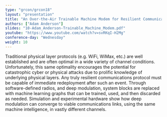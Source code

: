 ```yaml
---
type: "grcon/grcon18"
layout: "presentation"
title: "An Over-the-Air Trainable Machine Modem for Resilient Communications"
authors: ["Adam Anderson"]
slides: "10-Adam_Anderson-Trainable_Machine_Modem.pdf"
youtube: "https://www.youtube.com/watch?v=svRKqI-H2Mg"
conference-day: "Wednesday"
weight: 10
---
```

Traditional physical layer protocols (e.g. WiFi, WiMax, etc.) are well established and are often optimal in a wide variety of channel conditions. Unfortunately, this same optimality encourages the potential for catastrophic cyber or physical attacks due to prolific knowledge of underlying physical layers. Any truly resilient communications protocol must be capable of immediate redeployment after such an event. Through software-defined radios, and deep modulation, system blocks are replaced with machine learning graphs that can be trained, used, and then discarded as needed. Simulation and experimental hardware show how deep modulation can converge to viable communications links, using the same machine intelligence, in vastly different channels.
